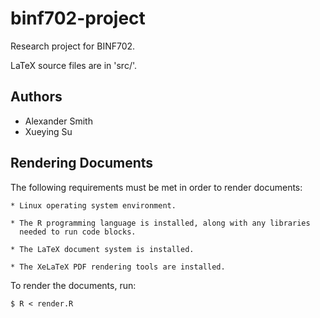 # binf702-project

Research project for BINF702.

LaTeX source files are in 'src/'.


## Authors

- Alexander Smith
- Xueying Su


## Rendering Documents

The following requirements must be met in order to render documents:

    * Linux operating system environment.

    * The R programming language is installed, along with any libraries
      needed to run code blocks.

    * The LaTeX document system is installed.

    * The XeLaTeX PDF rendering tools are installed.

To render the documents, run:

```{.shell}
$ R < render.R
```
